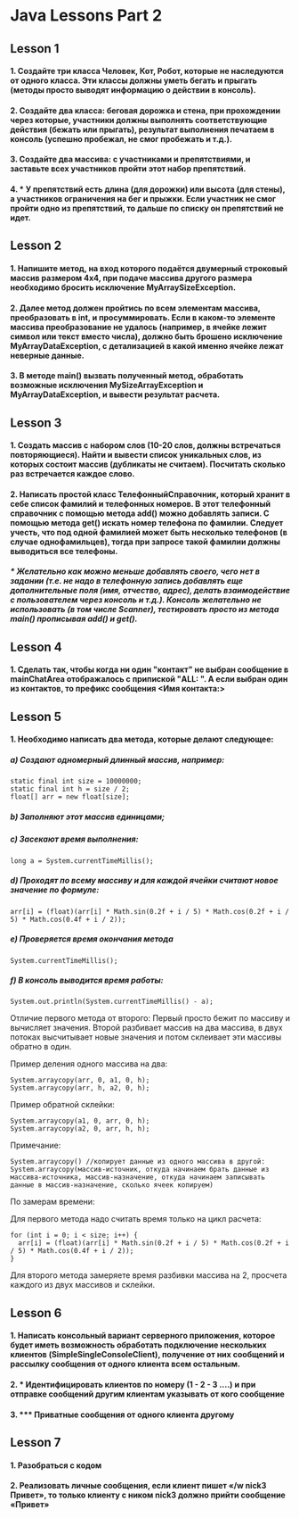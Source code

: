 # Java Lessons Part 2
## Lesson 1
#### 1. Создайте три класса Человек, Кот, Робот, которые не наследуются от одного класса. Эти классы должны уметь бегать и прыгать (методы просто выводят информацию о действии в консоль).
#### 2. Создайте два класса: беговая дорожка и стена, при прохождении через которые, участники должны выполнять соответствующие действия (бежать или прыгать), результат выполнения печатаем в консоль (успешно пробежал, не смог пробежать и т.д.).
#### 3. Создайте два массива: с участниками и препятствиями, и заставьте всех участников пройти этот набор препятствий.
#### 4. * У препятствий есть длина (для дорожки) или высота (для стены), а участников ограничения на бег и прыжки. Если участник не смог пройти одно из препятствий, то дальше по списку он препятствий не идет.
## Lesson 2
#### 1. Напишите метод, на вход которого подаётся двумерный строковый массив размером 4х4, при подаче массива другого размера необходимо бросить исключение MyArraySizeException.
#### 2. Далее метод должен пройтись по всем элементам массива, преобразовать в int, и просуммировать. Если в каком-то элементе массива преобразование не удалось (например, в ячейке лежит символ или текст вместо числа), должно быть брошено исключение MyArrayDataException, с детализацией в какой именно ячейке лежат неверные данные.
#### 3. В методе main() вызвать полученный метод, обработать возможные исключения MySizeArrayException и MyArrayDataException, и вывести результат расчета.
## Lesson 3
#### 1. Создать массив с набором слов (10-20 слов, должны встречаться повторяющиеся). Найти и вывести список уникальных слов, из которых состоит массив (дубликаты не считаем). Посчитать сколько раз встречается каждое слово.
#### 2. Написать простой класс ТелефонныйСправочник, который хранит в себе список фамилий и телефонных номеров. В этот телефонный справочник с помощью метода add() можно добавлять записи. С помощью метода get() искать номер телефона по фамилии. Следует учесть, что под одной фамилией может быть несколько телефонов (в случае однофамильцев), тогда при запросе такой фамилии должны выводиться все телефоны.
##### * Желательно как можно меньше добавлять своего, чего нет в задании (т.е. не надо в телефонную запись добавлять еще дополнительные поля (имя, отчество, адрес), делать взаимодействие с пользователем через консоль и т.д.). Консоль желательно не использовать (в том числе Scanner), тестировать просто из метода main() прописывая add() и get().
## Lesson 4
#### 1. Сделать так, чтобы когда ни один "контакт" не выбран сообщение в mainChatArea отображалось с припиской "ALL: ". А если выбран один из контактов, то префикс сообщения <Имя контакта:>
## Lesson 5
#### 1. Необходимо написать два метода, которые делают следующее:
##### a) Создают одномерный длинный массив, например:
    static final int size = 10000000;
    static final int h = size / 2;
    float[] arr = new float[size];
##### b) Заполняют этот массив единицами;
##### c) Засекают время выполнения: 
    long a = System.currentTimeMillis();
##### d) Проходят по всему массиву и для каждой ячейки считают новое значение по формуле:
    arr[i] = (float)(arr[i] * Math.sin(0.2f + i / 5) * Math.cos(0.2f + i / 5) * Math.cos(0.4f + i / 2));
##### e) Проверяется время окончания метода 
    System.currentTimeMillis();
##### f) В консоль выводится время работы: 
    System.out.println(System.currentTimeMillis() - a);

Отличие первого метода от второго:
Первый просто бежит по массиву и вычисляет значения.
Второй разбивает массив на два массива, в двух потоках высчитывает новые значения и потом склеивает эти массивы обратно в один.

Пример деления одного массива на два:

    System.arraycopy(arr, 0, a1, 0, h);
    System.arraycopy(arr, h, a2, 0, h);

Пример обратной склейки:

    System.arraycopy(a1, 0, arr, 0, h);
    System.arraycopy(a2, 0, arr, h, h);

Примечание:

    System.arraycopy() //копирует данные из одного массива в другой:
    System.arraycopy(массив-источник, откуда начинаем брать данные из массива-источника, массив-назначение, откуда начинаем записывать данные в массив-назначение, сколько ячеек копируем)
По замерам времени:

Для первого метода надо считать время только на цикл расчета:

    for (int i = 0; i < size; i++) {
      arr[i] = (float)(arr[i] * Math.sin(0.2f + i / 5) * Math.cos(0.2f + i / 5) * Math.cos(0.4f + i / 2));
    }

Для второго метода замеряете время разбивки массива на 2, просчета каждого из двух массивов и склейки.
## Lesson 6
#### 1. Написать консольный вариант серверного приложения, которое будет иметь возможность обработать подключение нескольких клиентов (SimpleSingleConsoleClient), получение от них сообщений и рассылку сообщения от одного клиента всем остальным.
#### 2. * Идентифицировать клиентов по номеру (1 - 2 - 3 ....) и при отправке сообщений другим клиентам указывать от кого сообщение
#### 3. *** Приватные сообщения от одного клиента другому
## Lesson 7
#### 1. Разобраться с кодом
#### 2. Реализовать личные сообщения, если клиент пишет «/w nick3 Привет», то только клиенту с ником nick3 должно прийти сообщение «Привет»